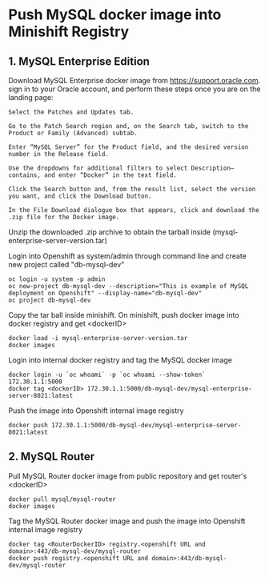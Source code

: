 # Push MySQL docker image into Minishift Registry
## 1. MySQL Enterprise Edition
Download MySQL Enterprise docker image from https://support.oracle.com.
sign in to your Oracle account, and perform these steps once you are on the landing page:
    
    Select the Patches and Updates tab.

    Go to the Patch Search region and, on the Search tab, switch to the Product or Family (Advanced) subtab.

    Enter “MySQL Server” for the Product field, and the desired version number in the Release field.

    Use the dropdowns for additional filters to select Description—contains, and enter “Docker” in the text field.

    Click the Search button and, from the result list, select the version you want, and click the Download button.

    In the File Download dialogue box that appears, click and download the .zip file for the Docker image. 

Unzip the downloaded .zip archive to obtain the tarball inside (mysql-enterprise-server-version.tar) 

Login into Openshift as system/admin through command line and create new project called "db-mysql-dev"
```
oc login -u system -p admin
oc new-project db-mysql-dev --description="This is example of MySQL deployment on Openshift" --display-name="db-mysql-dev"
oc project db-mysql-dev
```

Copy the tar ball inside minishift. 
On minishift, push docker image into docker registry and get \<dockerID>
```
docker load -i mysql-enterprise-server-version.tar
docker images 
```

Login into internal docker registry and tag the MySQL docker image
```
docker login -u `oc whoami` -p `oc whoami --show-token` 172.30.1.1:5000
docker tag <dockerID> 172.30.1.1:5000/db-mysql-dev/mysql-enterprise-server-8021:latest
```

Push the image into Openshift internal image registry
```
docker push 172.30.1.1:5000/db-mysql-dev/mysql-enterprise-server-8021:latest
```
## 2. MySQL Router
Pull MySQL Router docker image from public repository and get router's \<dockerID>
```
docker pull mysql/mysql-router
docker images
```
Tag the MySQL Router docker image and push the image into Openshift internal image registry
```
docker tag <RouterDockerID> registry.<openshift URL and domain>:443/db-mysql-dev/mysql-router
docker push registry.<openshift URL and domain>:443/db-mysql-dev/mysql-router
```

